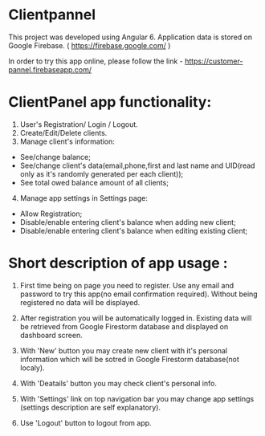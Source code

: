 # Clientpannel

This project was developed using Angular 6.
Application data is stored on Google Firebase. ( https://firebase.google.com/ )

In order to try this app online, please follow the link - https://customer-pannel.firebaseapp.com/


# ClientPanel app functionality:

1. User's Registration/ Login / Logout.
2. Create/Edit/Delete clients.
3. Manage client's information: 
 - See/change balance;
 - See/change client's data(email,phone,first and last name and UID(read only as it's randomly generated per each client));
 - See total owed balance amount of all clients;
4. Manage app settings in Settings page:
 - Allow Registration;
 - Disable/enable entering client's balance when adding new client;
 - Disable/enable entering client's balance when editing existing client;




# Short description of app usage :

1. First time being on page you need to register. Use any email and password to try this app(no email confirmation required).
 Without being registered no data will be displayed.
 
2. After registration you will be automatically logged in. Existing data will be retrieved from Google Firestorm database and displayed on dashboard screen.

3. With 'New' button you may create new client with it's personal information which will be sotred in Google Firestorm database(not localy).

4. With 'Deatails' button you may check client's personal info.

5. With 'Settings' link on  top navigation bar you may change app settings (settings description are self explanatory).

6. Use 'Logout' button to logout from app.

